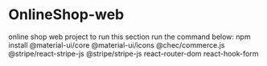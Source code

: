 # OnlineShop-web
online shop web project
to run this section run the command below:
npm install @material-ui/core @material-ui/icons @chec/commerce.js @stripe/react-stripe-js @stripe/stripe-js react-router-dom react-hook-form
